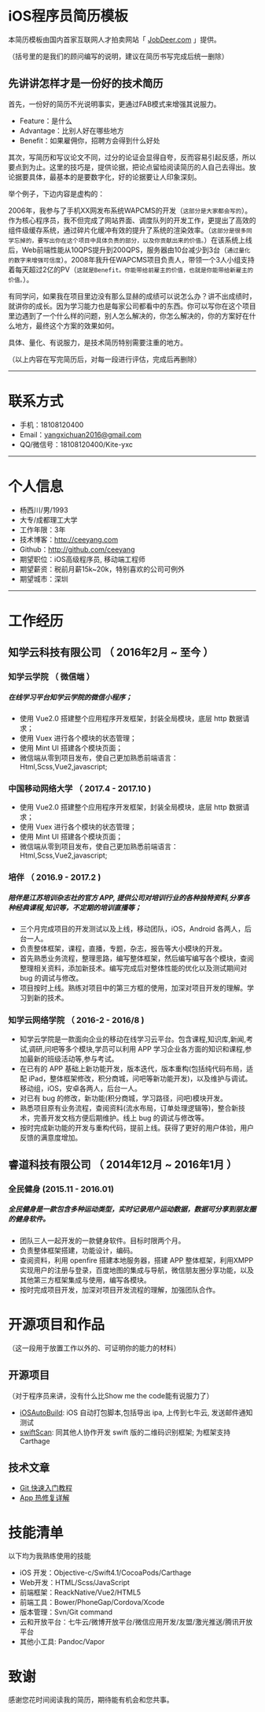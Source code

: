# iOS程序员简历模板

本简历模板由国内首家互联网人才拍卖网站「 [JobDeer.com](http://www.jobdeer.com) 」提供。

（括号里的是我们的顾问编写的说明，建议在简历书写完成后统一删除）

## 先讲讲怎样才是一份好的技术简历

首先，一份好的简历不光说明事实，更通过FAB模式来增强其说服力。

 - Feature：是什么
 - Advantage：比别人好在哪些地方
 - Benefit：如果雇佣你，招聘方会得到什么好处

其次，写简历和写议论文不同，过分的论证会显得自夸，反而容易引起反感，所以要点到为止。这里的技巧是，提供论据，把论点留给阅读简历的人自己去得出。放论据要具体，最基本的是要数字化，好的论据要让人印象深刻。

举个例子，下边内容是虚构的：

2006年，我参与了手机XX网发布系统WAPCMS的开发（```这部分是大家都会写的```）。作为核心程序员，我不但完成了网站界面、调度队列的开发工作，更提出了高效的组件级缓存系统，通过碎片化缓冲有效的提升了系统的渲染效率。（```这部分是很多同学忘掉的，要写出你在这个项目中具体负责的部分，以及你贡献出来的价值。```）在该系统上线后，Web前端性能从10QPS提升到200QPS，服务器由10台减少到3台（``` 通过量化的数字来增强可信度 ```）。2008年我升任WAPCMS项目负责人，带领一个3人小组支持着每天超过2亿的PV（``` 这就是Benefit。你能带给前雇主的价值，也就是你能带给新雇主的价值。 ```）。

有同学问，如果我在项目里边没有那么显赫的成绩可以说怎么办？讲不出成绩时，就讲你的成长。因为学习能力也是每家公司都看中的东西。你可以写你在这个项目里边遇到了一个什么样的问题，别人怎么解决的，你怎么解决的，你的方案好在什么地方，最终这个方案的效果如何。

具体、量化、有说服力，是技术简历特别需要注重的地方。

（以上内容在写完简历后，对每一段进行评估，完成后再删除）

---
# 联系方式
- 手机：18108120400
- Email：yangxichuan2016@gmail.com
- QQ/微信号：18108120400/Kite-yxc

---
# 个人信息

 - 杨西川/男/1993
 - 大专/成都理工大学
 - 工作年限：3年
 - 技术博客：http://ceeyang.com
 - Github：http://github.com/ceeyang
 - 期望职位：iOS高级程序员, 移动端工程师
 - 期望薪资：税前月薪15k~20k，特别喜欢的公司可例外
 - 期望城市：深圳

---
# 工作经历
## 知学云科技有限公司 （ 2016年2月 ~ 至今 ）

### 知学云学院 （ 微信端 ）
##### 在线学习平台知学云学院的微信小程序；</br>
+ 使用 Vue2.0 搭建整个应用程序开发框架，封装全局模块，底层 http 数据请求；</br>
+ 使用 Vuex 进行各个模块的状态管理；</br>
+ 使用 Mint UI 搭建各个模块页面；</br>
+ 微信端从零到项目发布，使自己更加熟悉前端语言：Html,Scss,Vue2,javascript;


### 中国移动网络大学 （ 2017.4 - 2017.10 )
+ 使用 Vue2.0 搭建整个应用程序开发框架，封装全局模块，底层 http 数据请求；</br>
+ 使用 Vuex 进行各个模块的状态管理；</br>
+ 使用 Mint UI 搭建各个模块页面；</br>
+ 微信端从零到项目发布，使自己更加熟悉前端语言：Html,Scss,Vue2,javascript;


### 培伴 （ 2016.9 - 2017.2 )
##### 陪伴是江苏培训杂志社的官方 APP, 提供公司对培训行业的各种独特资料,分享各种经典课程,知识等，不定期的培训直播等；
+ 三个月完成项目的开发测试以及上线，移动团队，iOS，Android 各两人，后台一人。
+ 负责整体框架，课程，直播，专题，杂志，报告等大小模块的开发。
+ 首先熟悉业务流程，整理思路，编写整体框架，然后编写编写各个模块，查阅整理相关资料，添加新技术。编写完成后对整体性能的优化以及测试期间对 bug 的调试与修改。
+ 项目按时上线。熟练对项目中的第三方框的使用，加深对项目开发的理解。学习到新的技术。

### 知学云网络学院 （ 2016-2 - 2016/8 )
+ 知学云学院是一款面向企业的移动在线学习云平台。包含课程,知识库,新闻,考试,调研,问吧等多个模块,学员可以利用 APP 学习企业各方面的知识和课程,参加最新的班级活动等,参与考试。
+ 在已有的 APP 基础上新功能开发，版本迭代，版本重构(包括纯代码布局，适配 iPad，整体框架修改，积分商城，问吧等新功能开发)，以及维护与调试。移动组，iOS，安卓各两人，后台一人。
+ 对已有 bug 的修改，新功能(积分商城，学习路径，问吧)模块开发。
+ 熟悉项目原有业务流程，查阅资料(流水布局，订单处理逻辑等)，整合新技术，完善开发文档方便后期维护。线上 bug 的调试与修改等。
+ 按时完成新功能的开发与重构代码，提前上线。获得了更好的用户体验，用户反馈的满意度增加。


## 睿道科技有限公司 （ 2014年12月 ~ 2016年1月 ）
### 全民健身 (2015.11 - 2016.01)
##### 全民健身是一款包含多种运动类型，实时记录用户运动数据，数据可分享到朋友圈的健身软件。
+ 团队三人一起开发的一款健身软件。目标时限两个月。
+ 负责整体框架搭建，功能设计，编码。
+ 查阅资料，利用 openfire 搭建本地服务器，搭建 APP 整体框架，利用XMPP 实现用户的注册与登录，百度地图的集成与导航，微信朋友圈分享功能，以及其他第三方框架集成与使用，编写各模块。
+ 按时完成项目开发，加深对项目开发流程的理解，加强团队合作。



# 开源项目和作品
（这一段用于放置工作以外的、可证明你的能力的材料）

## 开源项目
（对于程序员来讲，没有什么比Show me the code能有说服力了）

 - [iOSAutoBuild][000]: iOS 自动打包脚本,包括导出 ipa, 上传到七牛云, 发送邮件通知测试
 - [swiftScan][001]: 同其他人协作开发 swift 版的二维码识别框架; 为框架支持 Carthage

## 技术文章
- [Git 快速入门教程][100]
- [App 热修复详解][101]


# 技能清单
以下均为我熟练使用的技能
- iOS 开发：Objective-c/Swift4.1/CocoaPods/Carthage
- Web开发：HTML/Scss/JavaScript
- 前端框架：ReackNative/Vue2/HTML5
- 前端工具：Bower/PhoneGap/Cordova/Xcode
- 版本管理：Svn/Git command
- 云和开放平台：七牛云/微博开放平台/微信应用开发/友盟/激光推送/腾讯开放平台
- 其他小工具: Pandoc/Vapor


# 致谢
感谢您花时间阅读我的简历，期待能有机会和您共事。



[000]:https://github.com/ceeyang/iOSAutoBuild
[001]:https://github.com/ceeyang/swiftScan

[100]:http://ceeyang.com/blog/2017/06/25/Git-%E5%BF%AB%E9%80%9F%E5%85%A5%E9%97%A8%E6%95%99%E7%A8%8B/
[101]:http://ceeyang.com/blog/2017/01/05/App-Hotfix(%E7%83%AD%E4%BF%AE%E5%A4%8D)%E8%AF%A6%E8%A7%A3/
